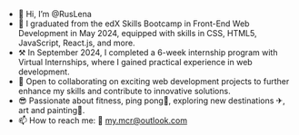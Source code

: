 - 👋 Hi, I’m @RusLena
- 🌱 I graduated from the edX Skills Bootcamp in Front-End Web Development in May 2024, equipped with skills in CSS, HTML5, JavaScript, React.js, and more.
- ⚒  In September 2024, I completed a 6-week internship program with Virtual Internships, where I gained practical experience in web development.
- 💼 Open to collaborating on exciting web development projects to further enhance my skills and contribute to innovative solutions.
- 😎 Passionate about fitness, ping pong🏓, exploring new destinations ✈, art and painting🎨.
- 📫 How to reach me: 📧 my.mcr@outlook.com 

<!---
RusLena/RusLena is a ✨ special ✨ repository because its `README.md` (this file) appears on your GitHub profile.
You can click the Preview link to take a look at your changes.
--->
